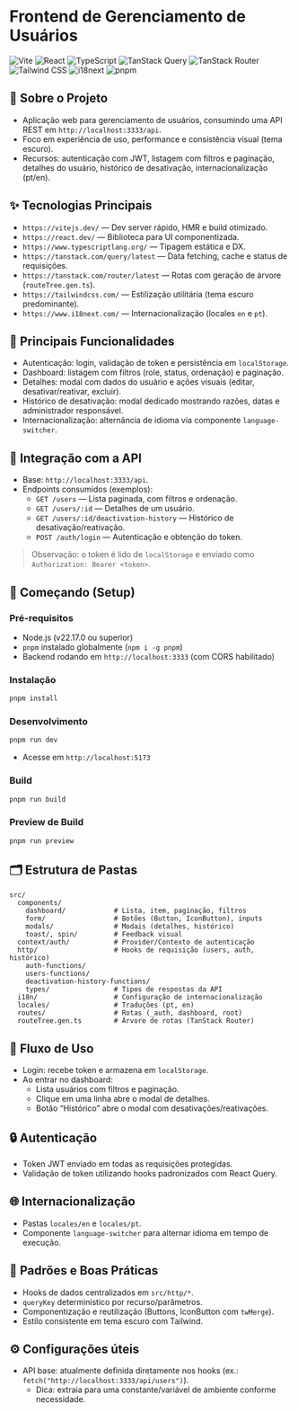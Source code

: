 # Frontend de Gerenciamento de Usuários

![Vite](https://img.shields.io/badge/Vite-646CFF?style=for-the-badge&logo=vite&logoColor=white)
![React](https://img.shields.io/badge/React-20232a?style=for-the-badge&logo=react&logoColor=61DAFB)
![TypeScript](https://img.shields.io/badge/TypeScript-%23007ACC.svg?style=for-the-badge&logo=typescript&logoColor=white)
![TanStack Query](https://img.shields.io/badge/TanStack%20Query-FF4154?style=for-the-badge&logo=reactquery&logoColor=white)
![TanStack Router](https://img.shields.io/badge/TanStack%20Router-FF8900?style=for-the-badge)
![Tailwind CSS](https://img.shields.io/badge/Tailwind%20CSS-38B2AC?style=for-the-badge&logo=tailwind-css&logoColor=white)
![i18next](https://img.shields.io/badge/i18next-1C1E2E?style=for-the-badge&logo=i18next&logoColor=white)
![pnpm](https://img.shields.io/badge/pnpm-F69220?style=for-the-badge&logo=pnpm&logoColor=white)

## 📜 Sobre o Projeto

- Aplicação web para gerenciamento de usuários, consumindo uma API REST em `http://localhost:3333/api`.
- Foco em experiência de uso, performance e consistência visual (tema escuro).
- Recursos: autenticação com JWT, listagem com filtros e paginação, detalhes do usuário, histórico de desativação, internacionalização (pt/en).

## ✨ Tecnologias Principais

- `https://vitejs.dev/` — Dev server rápido, HMR e build otimizado.
- `https://react.dev/` — Biblioteca para UI componentizada.
- `https://www.typescriptlang.org/` — Tipagem estática e DX.
- `https://tanstack.com/query/latest` — Data fetching, cache e status de requisições.
- `https://tanstack.com/router/latest` — Rotas com geração de árvore (`routeTree.gen.ts`).
- `https://tailwindcss.com/` — Estilização utilitária (tema escuro predominante).
- `https://www.i18next.com/` — Internacionalização (locales `en` e `pt`).

## 🧩 Principais Funcionalidades

- Autenticação: login, validação de token e persistência em `localStorage`.
- Dashboard: listagem com filtros (role, status, ordenação) e paginação.
- Detalhes: modal com dados do usuário e ações visuais (editar, desativar/reativar, excluir).
- Histórico de desativação: modal dedicado mostrando razões, datas e administrador responsável.
- Internacionalização: alternância de idioma via componente `language-switcher`.

## 🔗 Integração com a API

- Base: `http://localhost:3333/api`.
- Endpoints consumidos (exemplos):
  - `GET /users` — Lista paginada, com filtros e ordenação.
  - `GET /users/:id` — Detalhes de um usuário.
  - `GET /users/:id/deactivation-history` — Histórico de desativação/reativação.
  - `POST /auth/login` — Autenticação e obtenção do token.

> Observação: o token é lido de `localStorage` e enviado como `Authorization: Bearer <token>`.

## 🚀 Começando (Setup)

### Pré-requisitos

- Node.js (v22.17.0 ou superior)
- `pnpm` instalado globalmente (`npm i -g pnpm`)
- Backend rodando em `http://localhost:3333` (com CORS habilitado)

### Instalação

```bash
pnpm install
```

### Desenvolvimento

```bash
pnpm run dev
```

- Acesse em `http://localhost:5173`

### Build

```bash
pnpm run build
```

### Preview de Build

```bash
pnpm run preview
```

## 🗂️ Estrutura de Pastas

```
src/
  components/
    dashboard/            # Lista, item, paginação, filtros
    form/                 # Botões (Button, IconButton), inputs
    modals/               # Modais (detalhes, histórico)
    toast/, spin/         # Feedback visual
  context/auth/           # Provider/Contexto de autenticação
  http/                   # Hooks de requisição (users, auth, histórico)
    auth-functions/
    users-functions/
    deactivation-history-functions/
    types/                # Tipos de respostas da API
  i18n/                   # Configuração de internacionalização
  locales/                # Traduções (pt, en)
  routes/                 # Rotas (_auth, dashboard, root)
  routeTree.gen.ts        # Árvore de rotas (TanStack Router)
```

## 🧭 Fluxo de Uso

- Login: recebe token e armazena em `localStorage`.
- Ao entrar no dashboard:
  - Lista usuários com filtros e paginação.
  - Clique em uma linha abre o modal de detalhes.
  - Botão “Histórico” abre o modal com desativações/reativações.

## 🔒 Autenticação

- Token JWT enviado em todas as requisições protegidas.
- Validação de token utilizando hooks padronizados com React Query.

## 🌐 Internacionalização

- Pastas `locales/en` e `locales/pt`.
- Componente `language-switcher` para alternar idioma em tempo de execução.

## 🧪 Padrões e Boas Práticas

- Hooks de dados centralizados em `src/http/*`.
- `queryKey` determinístico por recurso/parâmetros.
- Componentização e reutilização (Buttons, IconButton com `twMerge`).
- Estilo consistente em tema escuro com Tailwind.

## ⚙️ Configurações úteis

- API base: atualmente definida diretamente nos hooks (ex.: `fetch("http://localhost:3333/api/users")`).
  - Dica: extraia para uma constante/variável de ambiente conforme necessidade.